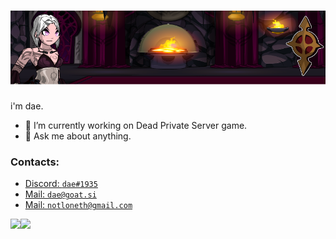 # [![loneth header](https://github.com/Loneth/Loneth/blob/main/assets/Github-Banner.png)](https://github.com/Loneth)

i'm dae.

- 🔭 I’m currently working on Dead Private Server game.
- 💬 Ask me about anything.

### Contacts:
- <a href="https://discord.com/users/514722220090851328">Discord: `dae#1935`</a>
- <a href="mailto:dae@goat.si">Mail: `dae@goat.si`</a>
- <a href="mailto:notloneth@gmail.com">Mail: `notloneth@gmail.com`</a>

<a href="https://github.com/anuraghazra/github-readme-stats">
  <img align="left" src="https://github-readme-stats.vercel.app/api?username=loneth&count_private=true&show_icons=true" />
</a>
<a href="https://github.com/anuraghazra/github-readme-stats">
  <img align="left" src="https://github-readme-stats.vercel.app/api/top-langs/?username=loneth" />
</a>

<!--
**Loneth/Loneth** is a ✨ _special_ ✨ repository because its `README.md` (this file) appears on your GitHub profile.

Here are some ideas to get you started:

- 🔭 I’m currently working on ...
- 🌱 I’m currently learning ...
- 👯 I’m looking to collaborate on ...
- 🤔 I’m looking for help with ...
- 💬 Ask me about ...
- 📫 How to reach me: ...
- 😄 Pronouns: ...
- ⚡ Fun fact: ...
-->
